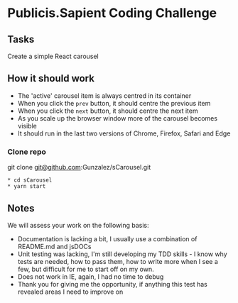 # Publicis.Sapient Coding Challenge

## Tasks

Create a simple React carousel

## How it should work
* The 'active' carousel item is always centred in its container
* When you click the `prev` button, it should centre the previous item
* When you click the `next` button, it should centre the next item
* As you scale up the browser window more of the carousel becomes visible
* It should run in the last two versions of Chrome, Firefox, Safari and Edge

### Clone repo
git clone git@github.com:Gunzalez/sCarousel.git
```
* cd sCarousel
* yarn start
```

## Notes
We will assess your work on the following basis:

* Documentation is lacking a bit, I usually use a combination of README.md and jsDOCs
* Unit testing was lacking, I'm still developing my TDD skills - I know why tests are needed, how to pass them, how to write more when I see a few, but difficult for me to start off on my own.
* Does not work in IE, again, I had no time to debug
* Thank you for giving me the opportunity, if anything this test has revealed areas I need to improve on